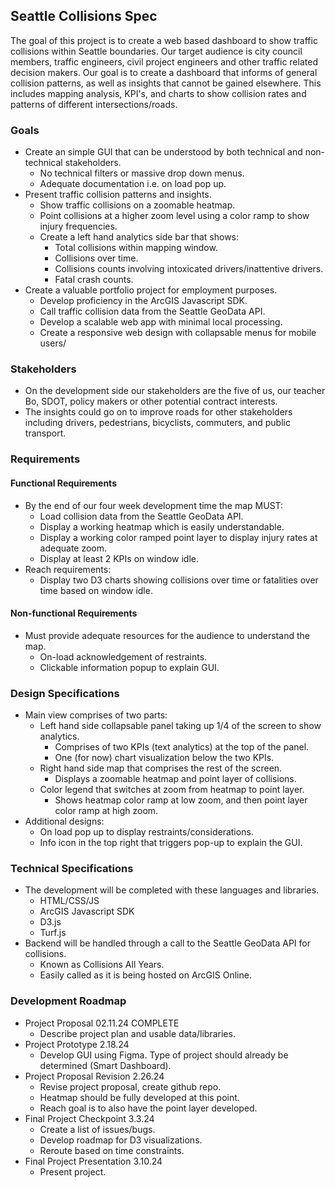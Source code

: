 ## Seattle Collisions Spec
The goal of this project is to create a web based dashboard to show traffic collisions within Seattle boundaries. Our target audience is city council members, traffic engineers, civil project engineers and other traffic related decision makers. Our goal is to create a dashboard that informs of general collision patterns, as well as insights that cannot be gained elsewhere. This includes mapping analysis, KPI's, and charts to show collision rates and patterns of different intersections/roads.

### Goals
* Create an simple GUI that can be understood by both technical and non-technical stakeholders.
    * No technical filters or massive drop down menus.
    * Adequate documentation i.e. on load pop up.
* Present traffic collision patterns and insights.
    * Show traffic collisions on a zoomable heatmap.
    * Point collisions at a higher zoom level using a color ramp to show injury frequencies.
    * Create a left hand analytics side bar that shows:
        * Total collisions within mapping window.
        * Collisions over time.
        * Collisions counts involving intoxicated drivers/inattentive drivers.
        * Fatal crash counts.
* Create a valuable portfolio project for employment purposes.
    * Develop proficiency in the ArcGIS Javascript SDK. 
    * Call traffic collision data from the Seattle GeoData API.
    * Develop a scalable web app with minimal local processing.
    * Create a responsive web design with collapsable menus for mobile users/

### Stakeholders
* On the development side our stakeholders are the five of us, our teacher Bo, SDOT, policy makers or other potential contract interests.
* The insights could go on to improve roads for other stakeholders including drivers, pedestrians, bicyclists, commuters, and public transport.

### Requirements

#### Functional Requirements
* By the end of our four week development time the map MUST:
    * Load collision data from the Seattle GeoData API.
    * Display a working heatmap which is easily understandable.
    * Display a working color ramped point layer to display injury rates at adequate zoom.
    * Display at least 2 KPIs on window idle.
* Reach requirements:
    * Display two D3 charts showing collisions over time or fatalities over time based on window idle.

#### Non-functional Requirements
* Must provide adequate resources for the audience to understand the map. 
    * On-load acknowledgement of restraints.
    * Clickable information popup to explain GUI.

### Design Specifications 
* Main view comprises of two parts:
    * Left hand side collapsable panel taking up 1/4 of the screen to show analytics.
        * Comprises of two KPIs (text analytics) at the top of the panel.
        * One (for now) chart visualization below the two KPIs.
    * Right hand side map that comprises the rest of the screen.
        * Displays a zoomable heatmap and point layer of collisions.
    * Color legend that switches at zoom from heatmap to point layer.
        * Shows heatmap color ramp at low zoom, and then point layer color ramp at high zoom.
* Additional designs:
    * On load pop up to display restraints/considerations.
    * Info icon in the top right that triggers pop-up to explain the GUI.

### Technical Specifications
* The development will be completed with these languages and libraries.
    * HTML/CSS/JS
    * ArcGIS Javascript SDK
    * D3.js
    * Turf.js
* Backend will be handled through a call to the Seattle GeoData API for collisions.
    * Known as Collisions All Years.
    * Easily called as it is being hosted on ArcGIS Online.

### Development Roadmap
* Project Proposal 02.11.24 COMPLETE
    * Describe project plan and usable data/libraries.
* Project Prototype 2.18.24
    * Develop GUI using Figma. Type of project should already be determined (Smart Dashboard).
* Project Proposal Revision 2.26.24
    * Revise project proposal, create github repo.
    * Heatmap should be fully developed at this point. 
    * Reach goal is to also have the point layer developed.
* Final Project Checkpoint 3.3.24
    * Create a list of issues/bugs.
    * Develop roadmap for D3 visualizations.
    * Reroute based on time constraints.
* Final Project Presentation 3.10.24
    * Present project.
